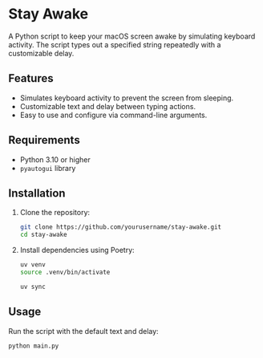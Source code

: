 # Stay Awake

A Python script to keep your macOS screen awake by simulating keyboard activity. The script types out a specified string repeatedly with a customizable delay.

## Features

- Simulates keyboard activity to prevent the screen from sleeping.
- Customizable text and delay between typing actions.
- Easy to use and configure via command-line arguments.

## Requirements

- Python 3.10 or higher
- `pyautogui` library

## Installation

1. Clone the repository:

    ```sh
    git clone https://github.com/yourusername/stay-awake.git
    cd stay-awake
    ```

2. Install dependencies using Poetry:

    ```sh
    uv venv
    source .venv/bin/activate

    uv sync
    ```

## Usage

Run the script with the default text and delay:
```
python main.py
```